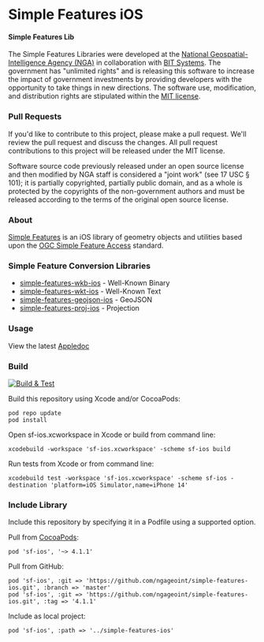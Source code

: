 # Simple Features iOS

#### Simple Features Lib ####

The Simple Features Libraries were developed at the [National Geospatial-Intelligence Agency (NGA)](http://www.nga.mil/) in collaboration with [BIT Systems](https://www.caci.com/bit-systems/). The government has "unlimited rights" and is releasing this software to increase the impact of government investments by providing developers with the opportunity to take things in new directions. The software use, modification, and distribution rights are stipulated within the [MIT license](http://choosealicense.com/licenses/mit/).

### Pull Requests ###
If you'd like to contribute to this project, please make a pull request. We'll review the pull request and discuss the changes. All pull request contributions to this project will be released under the MIT license.

Software source code previously released under an open source license and then modified by NGA staff is considered a "joint work" (see 17 USC § 101); it is partially copyrighted, partially public domain, and as a whole is protected by the copyrights of the non-government authors and must be released according to the terms of the original open source license.

### About ###

[Simple Features](http://ngageoint.github.io/simple-features-ios/) is an iOS library of geometry objects and utilities based upon the [OGC Simple Feature Access](http://www.opengeospatial.org/standards/sfa) standard.

### Simple Feature Conversion Libraries ###

* [simple-features-wkb-ios](https://github.com/ngageoint/simple-features-wkb-ios) - Well-Known Binary
* [simple-features-wkt-ios](https://github.com/ngageoint/simple-features-wkt-ios) - Well-Known Text
* [simple-features-geojson-ios](https://github.com/ngageoint/simple-features-geojson-ios) - GeoJSON
* [simple-features-proj-ios](https://github.com/ngageoint/simple-features-proj-ios) - Projection

### Usage ###

View the latest [Appledoc](http://ngageoint.github.io/simple-features-ios/docs/api/)

### Build ###

[![Build & Test](https://github.com/ngageoint/simple-features-ios/workflows/Build%20&%20Test/badge.svg)](https://github.com/ngageoint/simple-features-ios/actions/workflows/build-test.yml)

Build this repository using Xcode and/or CocoaPods:

    pod repo update
    pod install

Open sf-ios.xcworkspace in Xcode or build from command line:

    xcodebuild -workspace 'sf-ios.xcworkspace' -scheme sf-ios build

Run tests from Xcode or from command line:

    xcodebuild test -workspace 'sf-ios.xcworkspace' -scheme sf-ios -destination 'platform=iOS Simulator,name=iPhone 14'

### Include Library ###

Include this repository by specifying it in a Podfile using a supported option.

Pull from [CocoaPods](https://cocoapods.org/pods/sf-ios):

    pod 'sf-ios', '~> 4.1.1'

Pull from GitHub:

    pod 'sf-ios', :git => 'https://github.com/ngageoint/simple-features-ios.git', :branch => 'master'
    pod 'sf-ios', :git => 'https://github.com/ngageoint/simple-features-ios.git', :tag => '4.1.1'

Include as local project:

    pod 'sf-ios', :path => '../simple-features-ios'
